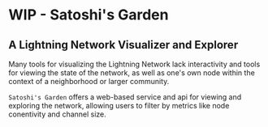 # WIP - Satoshi's Garden

## A Lightning Network Visualizer and Explorer

Many tools for visualizing the Lightning Network lack interactivity and tools for viewing the state of the network, as well as one's own node within the context of a neighborhood or larger community.

`Satoshi's Garden` offers a web-based service and api for viewing and exploring the network, allowing users to filter by metrics like node conentivity and channel size.
